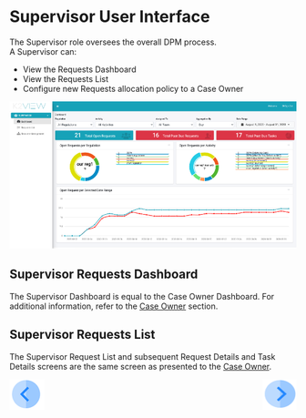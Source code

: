 # Supervisor User Interface

The Supervisor role oversees the overall DPM process.  
A Supervisor can:

- View the Requests Dashboard 
- View the Requests List 
- Configure new Requests allocation policy to a Case Owner

 ![image](/articles/DPM/images/Figure_50_Supervisor_user_interface.png)

## Supervisor Requests Dashboard

The Supervisor Dashboard is equal to the Case Owner Dashboard. For additional information, refer to the [Case Owner](/articles/DPM/06_Case_Owner_User_Interface/02_Case_Owner_User_Interface_Dashboard.md) section.

## Supervisor Requests List

The Supervisor Request List and subsequent Request Details and Task Details screens are the same screen as presented to the [Case Owner](/articles/DPM/06_Case_Owner_User_Interface/01_Case_Owner_User_Interface_List.md).



[![Previous](/articles/DPM/images/Previous.png)](/articles/DPM/07_Supervisor_User_Interface/README.md)[<img align="right" width="60" height="54" src="/articles/DPM/images/Next.png">](/articles/DPM/07_Supervisor_User_Interface/02_Supervisor_User_Interface_Config.md)

